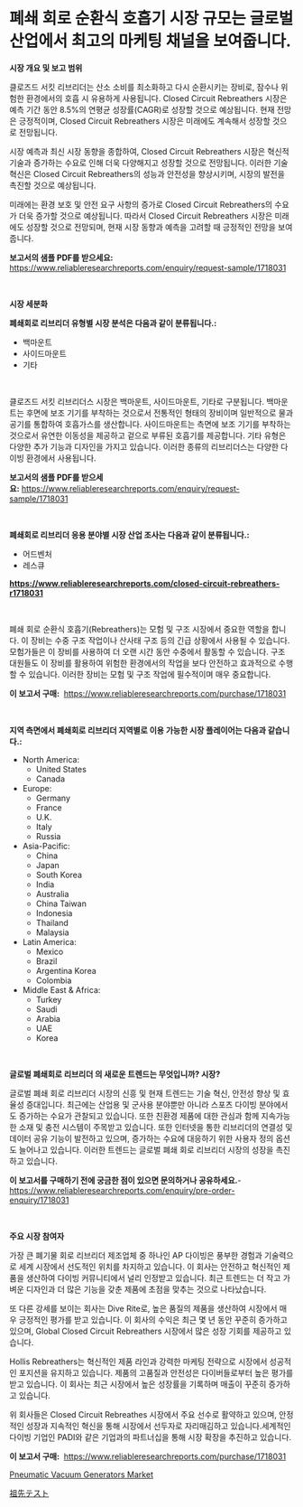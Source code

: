 <p><h1>폐쇄 회로 순환식 호흡기 시장 규모는 글로벌 산업에서 최고의 마케팅 채널을 보여줍니다.</h1></p><p><strong>시장 개요 및 보고 범위</strong></p>
<p><p>클로즈드 서킷 리브리더는 산소 소비를 최소화하고 다시 순환시키는 장비로, 잠수나 위험한 환경에서의 호흡 시 유용하게 사용됩니다. Closed Circuit Rebreathers 시장은 예측 기간 동안 8.5%의 연평균 성장률(CAGR)로 성장할 것으로 예상됩니다. 현재 전망은 긍정적이며, Closed Circuit Rebreathers 시장은 미래에도 계속해서 성장할 것으로 전망됩니다.</p><p>시장 예측과 최신 시장 동향을 종합하여, Closed Circuit Rebreathers 시장은 혁신적 기술과 증가하는 수요로 인해 더욱 다양해지고 성장할 것으로 전망됩니다. 이러한 기술 혁신은 Closed Circuit Rebreathers의 성능과 안전성을 향상시키며, 시장의 발전을 촉진할 것으로 예상됩니다.</p><p>미래에는 환경 보호 및 안전 요구 사항의 증가로 Closed Circuit Rebreathers의 수요가 더욱 증가할 것으로 예상됩니다. 따라서 Closed Circuit Rebreathers 시장은 미래에도 성장할 것으로 전망되며, 현재 시장 동향과 예측을 고려할 때 긍정적인 전망을 보여줍니다.</p></p>
<p><strong>보고서의 샘플 PDF를 받으세요:</strong> <a href="https://www.reliableresearchreports.com/enquiry/request-sample/1718031">https://www.reliableresearchreports.com/enquiry/request-sample/1718031</a></p>
<p>&nbsp;</p>
<p><strong>시장 세분화</strong></p>
<p><strong>폐쇄회로 리브리더 유형별 시장 분석은 다음과 같이 분류됩니다.:</strong></p>
<p><ul><li>백마운트</li><li>사이드마운트</li><li>기타</li></ul></p>
<p>&nbsp;</p>
<p><p>클로즈드 서킷 리브리더스 시장은 백마운트, 사이드마운트, 기타로 구분됩니다. 백마운트는 후면에 보조 기기를 부착하는 것으로서 전통적인 형태의 장비이며 일반적으로 물과 공기를 통합하여 호흡가스를 생산합니다. 사이드마운트는 측면에 보조 기기를 부착하는 것으로서 유연한 이동성을 제공하고 겉으로 부류된 호흡기를 제공합니다. 기타 유형은 다양한 추가 기능과 디자인을 가지고 있습니다. 이러한 종류의 리브리더스는 다양한 다이빙 환경에서 사용됩니다.</p></p>
<p><strong>보고서의 샘플 PDF를 받으세요:</strong>&nbsp;<a href="https://www.reliableresearchreports.com/enquiry/request-sample/1718031">https://www.reliableresearchreports.com/enquiry/request-sample/1718031</a></p>
<p>&nbsp;</p>
<p><strong> 폐쇄회로 리브리더 응용 분야별 시장 산업 조사는 다음과 같이 분류됩니다.:</strong></p>
<p><ul><li>어드벤처</li><li>레스큐</li></ul></p>
<p><strong><a href="https://www.reliableresearchreports.com/closed-circuit-rebreathers-r1718031">https://www.reliableresearchreports.com/closed-circuit-rebreathers-r1718031</a></strong></p>
<p>&nbsp;</p>
<p><p>폐쇄 회로 순환식 호흡기(Rebreathers)는 모험 및 구조 시장에서 중요한 역할을 합니다. 이 장비는 수중 구조 작업이나 산사태 구조 등의 긴급 상황에서 사용될 수 있습니다. 모험가들은 이 장비를 사용하여 더 오랜 시간 동안 수중에서 활동할 수 있습니다. 구조 대원들도 이 장비를 활용하여 위험한 환경에서의 작업을 보다 안전하고 효과적으로 수행할 수 있습니다.  이러한 장비는 모험 및 구조 작업에 필수적이며 매우 중요합니다.</p></p>
<p><strong>이 보고서 구매:</strong>&nbsp; <a href="https://www.reliableresearchreports.com/purchase/1718031">https://www.reliableresearchreports.com/purchase/1718031</a></p>
<p>&nbsp;</p>
<p><strong>지역 측면에서 폐쇄회로 리브리더 지역별로 이용 가능한 시장 플레이어는 다음과 같습니다.:</strong></p>
<p><ul>
    <li>
        North America:
        <ul>
            <li>United States</li>
            <li>Canada</li>
        </ul>
    </li>
    <li>
        Europe:
        <ul>
            <li>Germany</li>
            <li>France</li>
            <li>U.K.</li>
            <li>Italy</li>
            <li>Russia</li>
        </ul>
    </li>
    <li>
        Asia-Pacific:
        <ul>
            <li>China</li>
            <li>Japan</li>
            <li>South Korea</li>
            <li>India</li>
            <li>Australia</li>
            <li>China Taiwan</li>
            <li>Indonesia</li>
            <li>Thailand</li>
            <li>Malaysia</li>
        </ul>
    </li>
    <li>
        Latin America:
        <ul>
            <li>Mexico</li>
            <li>Brazil</li>
            <li>Argentina Korea</li>
            <li>Colombia</li>
        </ul>
    </li>
    <li>
        Middle East & Africa:
        <ul>
            <li>Turkey</li>
            <li>Saudi</li>
            <li>Arabia</li>
            <li>UAE</li>
            <li>Korea</li>
        </ul>
    </li>
    </ul></p>
<p>&nbsp;</p>
<p><strong>글로벌 폐쇄회로 리브리더 의 새로운 트렌드는 무엇입니까? 시장?</strong></p>
<p><p>글로벌 폐쇄 회로 리브리더 시장의 신흥 및 현재 트렌드는 기술 혁신, 안전성 향상 및 효율성 증대입니다. 최근에는 산업용 및 군사용 분야뿐만 아니라 스포츠 다이빙 분야에서도 증가하는 수요가 관찰되고 있습니다. 또한 친환경 제품에 대한 관심과 함께 지속가능한 소재 및 충전 시스템이 주목받고 있습니다. 또한 인터넷을 통한 리브리더의 연결성 및 데이터 공유 기능이 발전하고 있으며, 증가하는 수요에 대응하기 위한 사용자 정의 옵션도 늘어나고 있습니다. 이러한 트렌드는 글로벌 폐쇄 회로 리브리더 시장의 성장을 촉진하고 있습니다.</p></p>
<p><strong>이 보고서를 구매하기 전에 궁금한 점이 있으면 문의하거나 공유하세요.</strong>- <a href="https://www.reliableresearchreports.com/enquiry/pre-order-enquiry/1718031">https://www.reliableresearchreports.com/enquiry/pre-order-enquiry/1718031</a></p>
<p>&nbsp;</p>
<p><strong>주요 시장 참여자</strong></p>
<p><p>가장 큰 폐기물 회로 리브리더 제조업체 중 하나인 AP 다이빙은 풍부한 경험과 기술력으로 세계 시장에서 선도적인 위치를 차지하고 있습니다. 이 회사는 안전하고 혁신적인 제품을 생산하여 다이빙 커뮤니티에서 널리 인정받고 있습니다. 최근 트렌드는 더 작고 가벼운 디자인과 더 많은 기능을 갖춘 제품에 초점을 맞추는 것으로 나타났습니다.</p><p>또 다른 강세를 보이는 회사는 Dive Rite로, 높은 품질의 제품을 생산하여 시장에서 매우 긍정적인 평가를 받고 있습니다. 이 회사의 수익은 최근 몇 년 동안 꾸준히 증가하고 있으며, Global Closed Circuit Rebreathers 시장에서 많은 성장 기회를 제공하고 있습니다.</p><p>Hollis Rebreathers는 혁신적인 제품 라인과 강력한 마케팅 전략으로 시장에서 성공적인 포지션을 유지하고 있습니다. 제품의 고품질과 안전성은 다이버들로부터 높은 평가를 받고 있습니다. 이 회사는 최근 시장에서 높은 성장률을 기록하며 매출이 꾸준히 증가하고 있습니다.</p><p>위 회사들은 Closed Circuit Rebreathes 시장에서 주요 선수로 활약하고 있으며, 안정적인 성장과 지속적인 혁신을 통해 시장에서 선두자로 자리매김하고 있습니다.세계적인 다이빙 기업인 PADI와 같은 기업과의 파트너십을 통해 시장 확장을 추진하고 있습니다.</p></p>
<p><strong>이 보고서 구매:</strong>&nbsp;&nbsp;<a href="https://www.reliableresearchreports.com/purchase/1718031">https://www.reliableresearchreports.com/purchase/1718031</a></p>
<p><p><a href="https://github.com/okotobwrhuteie/Market-Research-Report-List-2/blob/main/pneumatic-vacuum-generators-market.md">Pneumatic Vacuum Generators Market</a></p><p><a href="https://github.com/SarahFahey88/Market-Research-Report-List-1/blob/main/362459827653.md">祖先テスト</a></p></p>